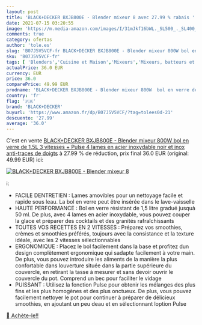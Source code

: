 ```yaml
---
layout: post
title: 'BLACK+DECKER BXJB800E - Blender mixeur 8 avec 27.99 % rabais '
date: 2021-07-15 03:20:55
image: 'https://m.media-amazon.com/images/I/31mJkf16bWL._SL500_._SL400_.jpg'
comments: true
category: ofertas
author: 'tole.es'
slug: 'B07J5V5VCF-fr BLACK+DECKER BXJB800E - Blender mixeur 800W bol en verre...'
sku: 'B07J5V5VCF-fr'
tags: [ 'Blenders','Cuisine et Maison','Mixeurs','Mixeurs, batteurs et robots multifonctions','Petit électroménager','black+decker', ]
actualPrice: 36.0 EUR
currency: EUR
price: 36.0
comparePrice: 49.99 EUR
prodname: 'BLACK+DECKER BXJB800E - Blender mixeur 800W  bol en verre de 1.5L  3 vitesses + Pulse  4 lames en acier inoxydable  noir et inox anti-traces de doigts'
country: 'fr'
flag: '🇫🇷'
brand: 'BLACK+DECKER'
buyurl: 'https://www.amazon.fr/dp/B07J5V5VCF/?tag=tolees0d-21'
descuento: '27.99'
average: '36.0'
---
```


C'est en vente [BLACK+DECKER BXJB800E - Blender mixeur 800W  bol en verre de 1.5L  3 vitesses + Pulse  4 lames en acier inoxydable  noir et inox anti-traces de doigts](https://www.amazon.fr/dp/B07J5V5VCF/?tag=tolees0d-21)  à  27.99 % de réduction, prix final  36.0 EUR (original: 49.99 EUR) ici:

[![BLACK+DECKER BXJB800E - Blender mixeur 8](https://m.media-amazon.com/images/I/31mJkf16bWL._SL500_._SL400_.jpg)](https://www.amazon.fr/dp/B07J5V5VCF/?tag=tolees0d-21)

ℹ️:

- FACILE DENTRETIEN : Lames amovibles pour un nettoyage facile et rapide sous leau. La bol en verre peut être insérée dans le lave-vaisselle
- HAUTE PERFORMANCE : Bol en verre résistant de 1,5 litre gradué jusquà 50 ml. De plus, avec 4 lames en acier inoxydable, vous pouvez couper la glace et préparer des cocktails et des granités rafraîchissants
- TOUTES VOS RECETTES EN 2 VITESSES : Préparez vos smoothies, crèmes et smoothies préférés, toujours avec la consistance et la texture idéale, avec les 2 vitesses sélectionnables
- ERGONOMIQUE : Placez le bol facilement dans la base et profitez dun design complètement ergonomique qui sadapte facilement à votre main. De plus, vous pouvez introduire les aliments de la manière la plus confortable dans louverture située dans la partie supérieure du couvercle, en retirant la tasse à mesurer et sans devoir ouvrir le couvercle du pot. Comprend un bec pour faciliter le vidage
- PUISSANT : Utilisez la fonction Pulse pour obtenir les mélanges des plus fins et les plus homogènes et des plus onctueux. De plus, vous pouvez facilement nettoyer le pot pour continuer à préparer de délicieux smoothies, en ajoutant un peu deau et en sélectionnant loption Pulse

[🛒 Achète-le!!](https://www.amazon.fr/dp/B07J5V5VCF/?tag=tolees0d-21)
